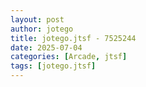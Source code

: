 ```yaml
---
layout: post
author: jotego
title: jotego.jtsf - 7525244
date: 2025-07-04
categories: [Arcade, jtsf]
tags: [jotego.jtsf]
---
```



